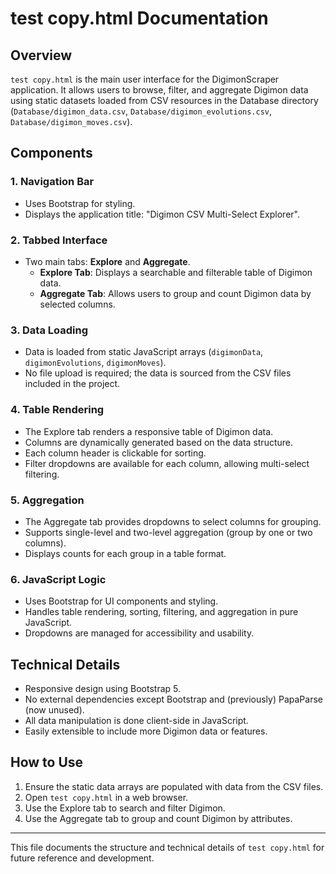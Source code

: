 # test copy.html Documentation

## Overview
`test copy.html` is the main user interface for the DigimonScraper application. It allows users to browse, filter, and aggregate Digimon data using static datasets loaded from CSV resources in the Database directory (`Database/digimon_data.csv`, `Database/digimon_evolutions.csv`, `Database/digimon_moves.csv`).

## Components

### 1. Navigation Bar
- Uses Bootstrap for styling.
- Displays the application title: "Digimon CSV Multi-Select Explorer".

### 2. Tabbed Interface
- Two main tabs: **Explore** and **Aggregate**.
  - **Explore Tab**: Displays a searchable and filterable table of Digimon data.
  - **Aggregate Tab**: Allows users to group and count Digimon data by selected columns.

### 3. Data Loading
- Data is loaded from static JavaScript arrays (`digimonData`, `digimonEvolutions`, `digimonMoves`).
- No file upload is required; the data is sourced from the CSV files included in the project.

### 4. Table Rendering
- The Explore tab renders a responsive table of Digimon data.
- Columns are dynamically generated based on the data structure.
- Each column header is clickable for sorting.
- Filter dropdowns are available for each column, allowing multi-select filtering.

### 5. Aggregation
- The Aggregate tab provides dropdowns to select columns for grouping.
- Supports single-level and two-level aggregation (group by one or two columns).
- Displays counts for each group in a table format.

### 6. JavaScript Logic
- Uses Bootstrap for UI components and styling.
- Handles table rendering, sorting, filtering, and aggregation in pure JavaScript.
- Dropdowns are managed for accessibility and usability.

## Technical Details
- Responsive design using Bootstrap 5.
- No external dependencies except Bootstrap and (previously) PapaParse (now unused).
- All data manipulation is done client-side in JavaScript.
- Easily extensible to include more Digimon data or features.

## How to Use
1. Ensure the static data arrays are populated with data from the CSV files.
2. Open `test copy.html` in a web browser.
3. Use the Explore tab to search and filter Digimon.
4. Use the Aggregate tab to group and count Digimon by attributes.

---
This file documents the structure and technical details of `test copy.html` for future reference and development.
